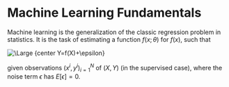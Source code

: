 # Machine Learning Fundamentals

Machine learning is the generalization of the classic regression problem in statistics. It is the task of estimating a function $f(x; \theta)$ for $f(x)$, such that

<img src="https://latex.codecogs.com/svg.latex?\Large&space;{center Y=f(X)+\epsilon}" title="\Large {center Y=f(X)+\epsilon}" />

given observations $(x^i, y^i)_{i=1}^N$ of $(X, Y)$ (in the supervised case), where the noise term $\epsilon$ has $E[\epsilon]=0$.
